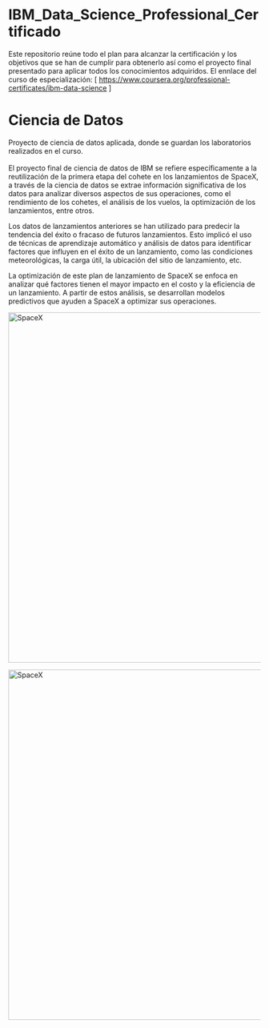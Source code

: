 # IBM_Data_Science_Professional_Certificado
Este repositorio reúne todo el plan para alcanzar la certificación y los objetivos que se han de cumplir para obtenerlo así como el proyecto final presentado para aplicar todos los conocimientos adquiridos.
 El ennlace del curso de especialización: [ https://www.coursera.org/professional-certificates/ibm-data-science ]

# Ciencia de Datos
Proyecto de ciencia de datos aplicada, donde se guardan los laboratorios realizados en el curso.<br><br>
El proyecto final de ciencia de datos de IBM  se refiere específicamente a la reutilización de la primera etapa del cohete en los lanzamientos de SpaceX, a través de la ciencia de datos se extrae información significativa de los datos para analizar diversos aspectos de sus operaciones, como el rendimiento de los cohetes, el análisis de los vuelos, la optimización de los lanzamientos, entre otros.

Los datos de lanzamientos anteriores se han utilizado para predecir la tendencia del éxito o fracaso de futuros lanzamientos. Esto implicó el uso de técnicas de aprendizaje automático y análisis de datos para identificar factores que influyen en el éxito de un lanzamiento, como las condiciones meteorológicas, la carga útil, la ubicación del sitio de lanzamiento, etc.

La optimización de este  plan de lanzamiento de SpaceX se enfoca en analizar qué factores tienen el mayor impacto en el costo y la eficiencia de un lanzamiento. A partir de estos análisis, se desarrollan modelos predictivos que ayuden a SpaceX a optimizar sus operaciones.

<span><img src="https://github.com/elviacortez/ciencia-de-datos/blob/main/spacex-MEW1f-yu2KI-unsplash.jpg" height="700px" width="960px" alt="SpaceX"></span>


<span><img src="https://camo.githubusercontent.com/9141210ace06c3858dcd22dbb06deefbe8a5f65c973b2248b91a04f8e1081bf9/68747470733a2f2f63662d636f75727365732d646174612e73332e75732e636c6f75642d6f626a6563742d73746f726167652e617070646f6d61696e2e636c6f75642f49424d446576656c6f706572536b696c6c734e6574776f726b2d445330373031454e2d536b696c6c734e6574776f726b2f6170692f496d616765732f6c616e64696e675f312e676966" height="700px" width="960px" alt="SpaceX"></span>
